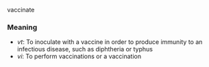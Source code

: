 vaccinate
### Meaning
+ _vt_: To inoculate with a vaccine in order to produce immunity to an infectious disease, such as diphtheria or typhus
+ _vi_: To perform vaccinations or a vaccination
